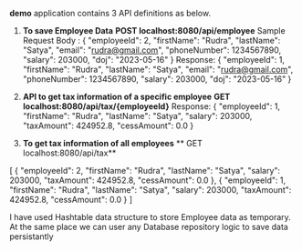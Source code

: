 
**demo** application contains 3 API definitions as below. 

1. **To save Employee Data**
   **POST localhost:8080/api/employee**
   Sample Request Body :
   {
    "employeeId": 2,
    "firstName": "Rudra",
    "lastName": "Satya",
    "email": "rudra@gmail.com",
    "phoneNumber": 1234567890,
    "salary": 203000,
    "doj": "2023-05-16"
  }
  Response:
  {
      "employeeId": 1,
      "firstName": "Rudra",
      "lastName": "Satya",
      "email": "rudra@gmail.com",
      "phoneNumber": 1234567890,
      "salary": 203000,
      "doj": "2023-05-16"
  }

2. **API to get tax information of a specific employee**
**GET localhost:8080/api/tax/{employeeId}**
Response:
{
    "employeeId": 1,
    "firstName": "Rudra",
    "lastName": "Satya",
    "salary": 203000,
    "taxAmount": 424952.8,
    "cessAmount": 0.0
}
3. **To get tax information of all employees**
 ** GET localhost:8080/api/tax**

[
    {
        "employeeId": 2,
        "firstName": "Rudra",
        "lastName": "Satya",
        "salary": 203000,
        "taxAmount": 424952.8,
        "cessAmount": 0.0
    },
    {
        "employeeId": 1,
        "firstName": "Rudra",
        "lastName": "Satya",
        "salary": 203000,
        "taxAmount": 424952.8,
        "cessAmount": 0.0
    }
]


I have used Hashtable data structure to store Employee data as temporary. At the same place we can user any Database repository logic to save data persistantly
